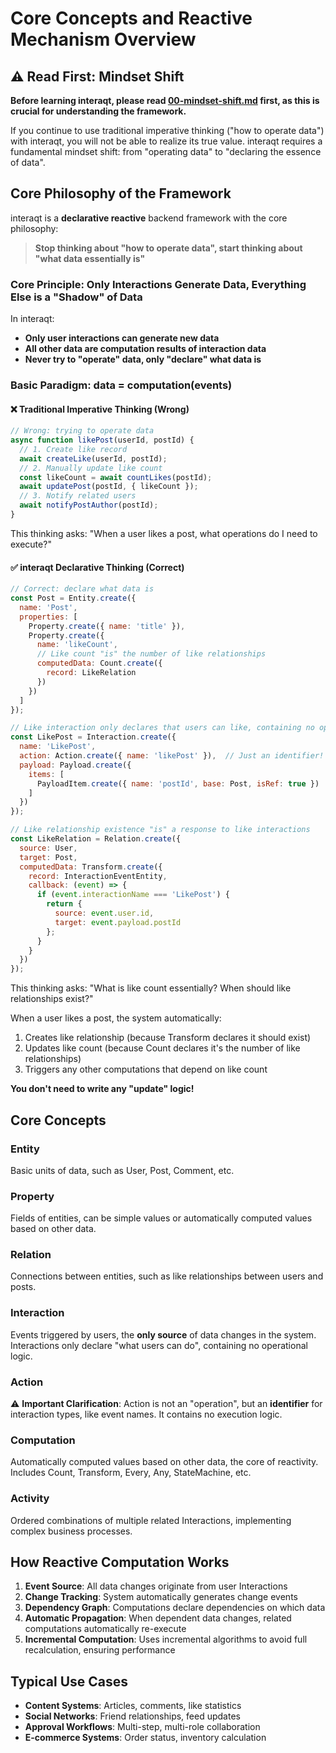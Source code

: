 # Core Concepts and Reactive Mechanism Overview

## ⚠️ Read First: Mindset Shift

**Before learning interaqt, please read [00-mindset-shift.md](./00-mindset-shift.md) first, as this is crucial for understanding the framework.**

If you continue to use traditional imperative thinking ("how to operate data") with interaqt, you will not be able to realize its true value. interaqt requires a fundamental mindset shift: from "operating data" to "declaring the essence of data".

## Core Philosophy of the Framework

interaqt is a **declarative reactive** backend framework with the core philosophy:

> **Stop thinking about "how to operate data", start thinking about "what data essentially is"**

### Core Principle: Only Interactions Generate Data, Everything Else is a "Shadow" of Data

In interaqt:
- **Only user interactions can generate new data**
- **All other data are computation results of interaction data**
- **Never try to "operate" data, only "declare" what data is**

### Basic Paradigm: data = computation(events)

#### ❌ Traditional Imperative Thinking (Wrong)
```javascript
// Wrong: trying to operate data
async function likePost(userId, postId) {
  // 1. Create like record
  await createLike(userId, postId);
  // 2. Manually update like count
  const likeCount = await countLikes(postId);
  await updatePost(postId, { likeCount });
  // 3. Notify related users
  await notifyPostAuthor(postId);
}
```

This thinking asks: "When a user likes a post, what operations do I need to execute?"

#### ✅ interaqt Declarative Thinking (Correct)
```javascript
// Correct: declare what data is
const Post = Entity.create({
  name: 'Post',
  properties: [
    Property.create({ name: 'title' }),
    Property.create({
      name: 'likeCount',
      // Like count "is" the number of like relationships
      computedData: Count.create({
        record: LikeRelation
      })
    })
  ]
});

// Like interaction only declares that users can like, containing no operational logic
const LikePost = Interaction.create({
  name: 'LikePost',
  action: Action.create({ name: 'likePost' }),  // Just an identifier!
  payload: Payload.create({
    items: [
      PayloadItem.create({ name: 'postId', base: Post, isRef: true })
    ]
  })
});

// Like relationship existence "is" a response to like interactions
const LikeRelation = Relation.create({
  source: User,
  target: Post,
  computedData: Transform.create({
    record: InteractionEventEntity,
    callback: (event) => {
      if (event.interactionName === 'LikePost') {
        return {
          source: event.user.id,
          target: event.payload.postId
        };
      }
    }
  })
});
```

This thinking asks: "What is like count essentially? When should like relationships exist?"

When a user likes a post, the system automatically:
1. Creates like relationship (because Transform declares it should exist)
2. Updates like count (because Count declares it's the number of like relationships)
3. Triggers any other computations that depend on like count

**You don't need to write any "update" logic!**

## Core Concepts

### Entity
Basic units of data, such as User, Post, Comment, etc.

### Property
Fields of entities, can be simple values or automatically computed values based on other data.

### Relation
Connections between entities, such as like relationships between users and posts.

### Interaction
Events triggered by users, the **only source** of data changes in the system. Interactions only declare "what users can do", containing no operational logic.

### Action
⚠️ **Important Clarification**: Action is not an "operation", but an **identifier** for interaction types, like event names. It contains no execution logic.

### Computation
Automatically computed values based on other data, the core of reactivity. Includes Count, Transform, Every, Any, StateMachine, etc.

### Activity
Ordered combinations of multiple related Interactions, implementing complex business processes.

## How Reactive Computation Works

1. **Event Source**: All data changes originate from user Interactions
2. **Change Tracking**: System automatically generates change events
3. **Dependency Graph**: Computations declare dependencies on which data
4. **Automatic Propagation**: When dependent data changes, related computations automatically re-execute
5. **Incremental Computation**: Uses incremental algorithms to avoid full recalculation, ensuring performance

## Typical Use Cases

- **Content Systems**: Articles, comments, like statistics
- **Social Networks**: Friend relationships, feed updates
- **Approval Workflows**: Multi-step, multi-role collaboration
- **E-commerce Systems**: Order status, inventory calculation 